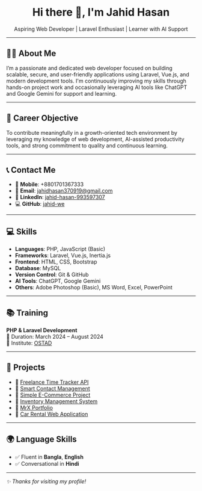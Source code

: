 <h1 align="center">Hi there 👋, I'm Jahid Hasan</h1>
<p align="center">
  Aspiring Web Developer | Laravel Enthusiast | Learner with AI Support
</p>

---

## 🧑‍💼 About Me

I’m a passionate and dedicated web developer focused on building scalable, secure, and user-friendly applications using Laravel, Vue.js, and modern development tools. I'm continuously improving my skills through hands-on project work and occasionally leveraging AI tools like ChatGPT and Google Gemini for support and learning.

---

## 🎯 Career Objective

To contribute meaningfully in a growth-oriented tech environment by leveraging my knowledge of web development, AI-assisted productivity tools, and strong commitment to quality and continuous learning.

---

## 📞 Contact Me

- 📱 **Mobile**: +8801701367333  
- 📧 **Email**: [jahidhasan370919@gmail.com](mailto:jahidhasan370919@gmail.com)  
- 🔗 **LinkedIn**: [jahid-hasan-993597307](https://www.linkedin.com/in/jahid-hasan-993597307)  
- 💻 **GitHub**: [jahid-we](https://github.com/jahid-we)

---

## 💻 Skills

- **Languages**: PHP, JavaScript (Basic)  
- **Frameworks**: Laravel, Vue.js, Inertia.js  
- **Frontend**: HTML, CSS, Bootstrap  
- **Database**: MySQL  
- **Version Control**: Git & GitHub  
- **AI Tools**: ChatGPT, Google Gemini  
- **Others**: Adobe Photoshop (Basic), MS Word, Excel, PowerPoint

---

## 📚 Training

**PHP & Laravel Development**  
📅 Duration: March 2024 – August 2024  
🏫 Institute: [OSTAD](https://ostad.app)

---

## 🔧 Projects

- 🔗 [Freelance Time Tracker API](https://github.com/jahid-we/Freelance-Time-Tracker-Api)  
- 🔗 [Smart Contact Management](https://github.com/jahid-we/Smart-Contact)  
- 🔗 [Simple E-Commerce Project](https://github.com/jahid-we/Simple-E-commerce-Project)  
- 🔗 [Inventory Management System](https://github.com/jahid-we/Inventory-Management-)  
- 🔗 [MrX Portfolio](https://github.com/jahid-we/MrX-Portfolio-)  
- 🔗 [Car Rental Web Application](https://github.com/jahid-we/Car-Rental-Web-Application-)

---

## 🌍 Language Skills

- ✅ Fluent in **Bangla**, **English**
- ✅ Conversational in **Hindi**

---

_✨ Thanks for visiting my profile!_
